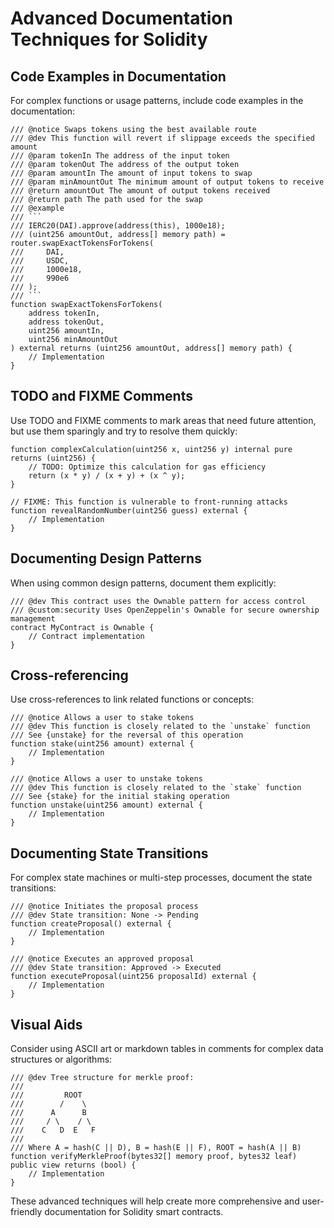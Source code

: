 # Advanced Documentation Techniques for Solidity

## Code Examples in Documentation

For complex functions or usage patterns, include code examples in the documentation:

```solidity
/// @notice Swaps tokens using the best available route
/// @dev This function will revert if slippage exceeds the specified amount
/// @param tokenIn The address of the input token
/// @param tokenOut The address of the output token
/// @param amountIn The amount of input tokens to swap
/// @param minAmountOut The minimum amount of output tokens to receive
/// @return amountOut The amount of output tokens received
/// @return path The path used for the swap
/// @example
/// ```
/// IERC20(DAI).approve(address(this), 1000e18);
/// (uint256 amountOut, address[] memory path) = router.swapExactTokensForTokens(
///     DAI,
///     USDC,
///     1000e18,
///     990e6
/// );
/// ```
function swapExactTokensForTokens(
    address tokenIn,
    address tokenOut,
    uint256 amountIn,
    uint256 minAmountOut
) external returns (uint256 amountOut, address[] memory path) {
    // Implementation
}
```

## TODO and FIXME Comments

Use TODO and FIXME comments to mark areas that need future attention, but use them sparingly and try to resolve them quickly:

```solidity
function complexCalculation(uint256 x, uint256 y) internal pure returns (uint256) {
    // TODO: Optimize this calculation for gas efficiency
    return (x * y) / (x + y) + (x ^ y);
}

// FIXME: This function is vulnerable to front-running attacks
function revealRandomNumber(uint256 guess) external {
    // Implementation
}
```

## Documenting Design Patterns

When using common design patterns, document them explicitly:

```solidity
/// @dev This contract uses the Ownable pattern for access control
/// @custom:security Uses OpenZeppelin's Ownable for secure ownership management
contract MyContract is Ownable {
    // Contract implementation
}
```

## Cross-referencing

Use cross-references to link related functions or concepts:

```solidity
/// @notice Allows a user to stake tokens
/// @dev This function is closely related to the `unstake` function
/// See {unstake} for the reversal of this operation
function stake(uint256 amount) external {
    // Implementation
}

/// @notice Allows a user to unstake tokens
/// @dev This function is closely related to the `stake` function
/// See {stake} for the initial staking operation
function unstake(uint256 amount) external {
    // Implementation
}
```

## Documenting State Transitions

For complex state machines or multi-step processes, document the state transitions:

```solidity
/// @notice Initiates the proposal process
/// @dev State transition: None -> Pending
function createProposal() external {
    // Implementation
}

/// @notice Executes an approved proposal
/// @dev State transition: Approved -> Executed
function executeProposal(uint256 proposalId) external {
    // Implementation
}
```

## Visual Aids

Consider using ASCII art or markdown tables in comments for complex data structures or algorithms:

```solidity
/// @dev Tree structure for merkle proof:
///
///         ROOT
///        /    \
///      A      B
///     / \    / \
///    C   D  E   F
///
/// Where A = hash(C || D), B = hash(E || F), ROOT = hash(A || B)
function verifyMerkleProof(bytes32[] memory proof, bytes32 leaf) public view returns (bool) {
    // Implementation
}
```

These advanced techniques will help create more comprehensive and user-friendly documentation for Solidity smart contracts.